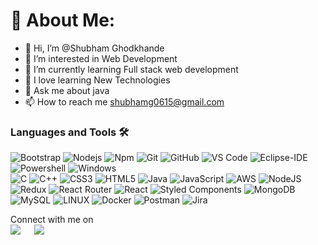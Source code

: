 # 💫 About Me:
- 👋 Hi, I’m @Shubham Ghodkhande
- 👀 I’m interested in Web Development
- 🌱 I’m currently learning Full stack web development
- 🔭 I love learning New Technologies
- 💬 Ask me about java
- 📫 How to reach me shubhamg0615@gmail.com

 
</div>

### Languages and Tools 🛠 
![Bootstrap](https://img.shields.io/badge/-Bootstrap-563D7C?style=flat-square&logo=Bootstrap)
![Nodejs](https://img.shields.io/badge/-Nodejs-339933?style=flat-square&logo=Node.js&logoColor=ffffff)
![Npm](https://img.shields.io/badge/-npm-CB3837?style=flat-square&logo=npm)
![Git](https://img.shields.io/badge/-Git-%23F05032?style=flat-square&logo=git&logoColor=%23ffffff)
![GitHub](https://img.shields.io/badge/-GitHub-181717?style=flat-square&logo=github)
![VS Code](http://img.shields.io/badge/-VS%20Code-007ACC?style=flat-square&logo=visual-studio-code&logoColor=ffffff)
![Eclipse-IDE](http://img.shields.io/badge/-Eclipse-2C2255?style=flat-square&logo=eclipse&logoColor=ffffff)
![Powershell](http://img.shields.io/badge/-Powershell-5391FE?style=flat-square&logo=powershell&logoColor=ffffff)
![Windows](http://img.shields.io/badge/-Windows-0078D6?style=flat-square&logo=windows&logoColor=ffffff) <br/>
![C](https://img.shields.io/badge/c-%2300599C.svg?style=for-the-badge&logo=c&logoColor=white) ![C++](https://img.shields.io/badge/c++-%2300599C.svg?style=for-the-badge&logo=c%2B%2B&logoColor=white) ![CSS3](https://img.shields.io/badge/css3-%231572B6.svg?style=for-the-badge&logo=css3&logoColor=white) ![HTML5](https://img.shields.io/badge/html5-%23E34F26.svg?style=for-the-badge&logo=html5&logoColor=white) ![Java](https://img.shields.io/badge/java-%23ED8B00.svg?style=for-the-badge&logo=java&logoColor=white) ![JavaScript](https://img.shields.io/badge/javascript-%23323330.svg?style=for-the-badge&logo=javascript&logoColor=%23F7DF1E) ![AWS](https://img.shields.io/badge/AWS-%23FF9900.svg?style=for-the-badge&logo=amazon-aws&logoColor=white)  ![NodeJS](https://img.shields.io/badge/node.js-6DA55F?style=for-the-badge&logo=node.js&logoColor=white) ![Redux](https://img.shields.io/badge/redux-%23593d88.svg?style=for-the-badge&logo=redux&logoColor=white) ![React Router](https://img.shields.io/badge/React_Router-CA4245?style=for-the-badge&logo=react-router&logoColor=white) ![React](https://img.shields.io/badge/react-%2320232a.svg?style=for-the-badge&logo=react&logoColor=%2361DAFB) ![Styled Components](https://img.shields.io/badge/styled--components-DB7093?style=for-the-badge&logo=styled-components&logoColor=white) ![MongoDB](https://img.shields.io/badge/MongoDB-%234ea94b.svg?style=for-the-badge&logo=mongodb&logoColor=white) ![MySQL](https://img.shields.io/badge/mysql-%2300f.svg?style=for-the-badge&logo=mysql&logoColor=white) ![LINUX](https://img.shields.io/badge/Linux-FCC624?style=for-the-badge&logo=linux&logoColor=black) ![Docker](https://img.shields.io/badge/docker-%230db7ed.svg?style=for-the-badge&logo=docker&logoColor=white) ![Postman](https://img.shields.io/badge/Postman-FF6C37?style=for-the-badge&logo=postman&logoColor=white) ![Jira](https://img.shields.io/badge/jira-%230A0FFF.svg?style=for-the-badge&logo=jira&logoColor=white)




<p>Connect with me on
<br>	
<a target="_blank" href="https://www.linkedin.com/in/shubham-ghodkhande-427825266/"><img src="https://img.shields.io/badge/-LinkedIn-0077B5?style=for-the-badge&logo=Linkedin&logoColor=white"></img></a>
&emsp;
<a target="_blank" href="mailto:shubhamg0615@gmail.com"
><img src="https://img.shields.io/badge/-Gmail-D14836?style=for-the-badge&logo=Gmail&logoColor=white"></img></a>
